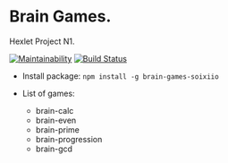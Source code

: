 # Brain Games. 
Hexlet Project N1.

[![Maintainability](https://api.codeclimate.com/v1/badges/4c3949fe10597617c497/maintainability)](https://codeclimate.com/github/soixiio/project-lvl1-s450/maintainability)
[![Build Status](https://travis-ci.com/soixiio/project-lvl1-s450.svg?branch=master)](https://travis-ci.com/soixiio/project-lvl1-s450)

* Install package:
  ```npm install -g brain-games-soixiio```

* List of games:
  * brain-calc
  * brain-even
  * brain-prime
  * brain-progression
  * brain-gcd
